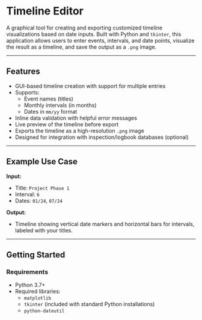 # Timeline Editor

A graphical tool for creating and exporting customized timeline visualizations based on date inputs. Built with Python and `tkinter`, this application allows users to enter events, intervals, and date points, visualize the result as a timeline, and save the output as a `.png` image.

---

## Features

- GUI-based timeline creation with support for multiple entries
- Supports:
  - Event names (titles)
  - Monthly intervals (in months)
  - Dates in `mm/yy` format
- Inline data validation with helpful error messages
- Live preview of the timeline before export
- Exports the timeline as a high-resolution `.png` image
- Designed for integration with inspection/logbook databases (optional)

---

## Example Use Case

**Input:**
- Title: `Project Phase 1`
- Interval: `6`
- Dates: `01/24`, `07/24`

**Output:**
- Timeline showing vertical date markers and horizontal bars for intervals, labeled with your titles.

---

## Getting Started

### Requirements

- Python 3.7+
- Required libraries:
  - `matplotlib`
  - `tkinter` (included with standard Python installations)
  - `python-dateutil`
